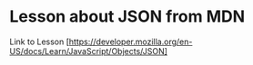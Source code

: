 # Lesson about JSON from MDN
Link to Lesson [https://developer.mozilla.org/en-US/docs/Learn/JavaScript/Objects/JSON]
